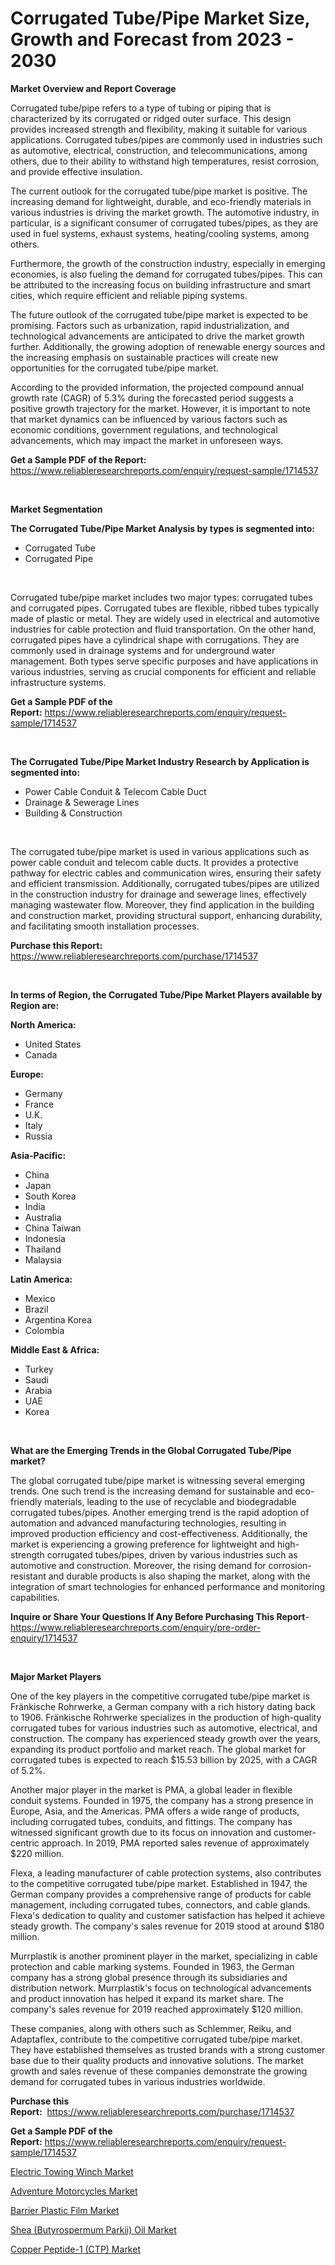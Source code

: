 <p><h1>Corrugated Tube/Pipe Market Size, Growth and Forecast from 2023 - 2030</h1></p><p><strong>Market Overview and Report Coverage</strong></p>
<p><p>Corrugated tube/pipe refers to a type of tubing or piping that is characterized by its corrugated or ridged outer surface. This design provides increased strength and flexibility, making it suitable for various applications. Corrugated tubes/pipes are commonly used in industries such as automotive, electrical, construction, and telecommunications, among others, due to their ability to withstand high temperatures, resist corrosion, and provide effective insulation.</p><p>The current outlook for the corrugated tube/pipe market is positive. The increasing demand for lightweight, durable, and eco-friendly materials in various industries is driving the market growth. The automotive industry, in particular, is a significant consumer of corrugated tubes/pipes, as they are used in fuel systems, exhaust systems, heating/cooling systems, among others.</p><p>Furthermore, the growth of the construction industry, especially in emerging economies, is also fueling the demand for corrugated tubes/pipes. This can be attributed to the increasing focus on building infrastructure and smart cities, which require efficient and reliable piping systems.</p><p>The future outlook of the corrugated tube/pipe market is expected to be promising. Factors such as urbanization, rapid industrialization, and technological advancements are anticipated to drive the market growth further. Additionally, the growing adoption of renewable energy sources and the increasing emphasis on sustainable practices will create new opportunities for the corrugated tube/pipe market.</p><p>According to the provided information, the projected compound annual growth rate (CAGR) of 5.3% during the forecasted period suggests a positive growth trajectory for the market. However, it is important to note that market dynamics can be influenced by various factors such as economic conditions, government regulations, and technological advancements, which may impact the market in unforeseen ways.</p></p>
<p><strong>Get a Sample PDF of the Report:</strong> <a href="https://www.reliableresearchreports.com/enquiry/request-sample/1714537">https://www.reliableresearchreports.com/enquiry/request-sample/1714537</a></p>
<p>&nbsp;</p>
<p><strong>Market Segmentation</strong></p>
<p><strong>The Corrugated Tube/Pipe Market Analysis by types is segmented into:</strong></p>
<p><ul><li>Corrugated Tube</li><li>Corrugated Pipe</li></ul></p>
<p>&nbsp;</p>
<p><p>Corrugated tube/pipe market includes two major types: corrugated tubes and corrugated pipes. Corrugated tubes are flexible, ribbed tubes typically made of plastic or metal. They are widely used in electrical and automotive industries for cable protection and fluid transportation. On the other hand, corrugated pipes have a cylindrical shape with corrugations. They are commonly used in drainage systems and for underground water management. Both types serve specific purposes and have applications in various industries, serving as crucial components for efficient and reliable infrastructure systems.</p></p>
<p><strong>Get a Sample PDF of the Report:</strong>&nbsp;<a href="https://www.reliableresearchreports.com/enquiry/request-sample/1714537">https://www.reliableresearchreports.com/enquiry/request-sample/1714537</a></p>
<p>&nbsp;</p>
<p><strong>The Corrugated Tube/Pipe Market Industry Research by Application is segmented into:</strong></p>
<p><ul><li>Power Cable Conduit & Telecom Cable Duct</li><li>Drainage & Sewerage Lines</li><li>Building & Construction</li></ul></p>
<p>&nbsp;</p>
<p><p>The corrugated tube/pipe market is used in various applications such as power cable conduit and telecom cable ducts. It provides a protective pathway for electric cables and communication wires, ensuring their safety and efficient transmission. Additionally, corrugated tubes/pipes are utilized in the construction industry for drainage and sewerage lines, effectively managing wastewater flow. Moreover, they find application in the building and construction market, providing structural support, enhancing durability, and facilitating smooth installation processes.</p></p>
<p><strong>Purchase this Report:</strong>&nbsp; <a href="https://www.reliableresearchreports.com/purchase/1714537">https://www.reliableresearchreports.com/purchase/1714537</a></p>
<p>&nbsp;</p>
<p><strong>In terms of Region, the Corrugated Tube/Pipe Market Players available by Region are:</strong></p>
<p>
    <p> <strong> North America: </strong>
        <ul>
            <li>United States</li>
            <li>Canada</li>
        </ul>
        </p> 
    <p> <strong> Europe: </strong>
        <ul>
            <li>Germany</li>
            <li>France</li>
            <li>U.K.</li>
            <li>Italy</li>
            <li>Russia</li>
        </ul>
        </p> 
    <p> <strong> Asia-Pacific: </strong>
        <ul>
            <li>China</li>
            <li>Japan</li>
            <li>South Korea</li>
            <li>India</li>
            <li>Australia</li>
            <li>China Taiwan</li>
            <li>Indonesia</li>
            <li>Thailand</li>
            <li>Malaysia</li>
        </ul>
        </p> 
    <p> <strong> Latin America: </strong>
        <ul>
            <li>Mexico</li>
            <li>Brazil</li>
            <li>Argentina Korea</li>
            <li>Colombia</li>
        </ul>
        </p> 
    <p> <strong> Middle East & Africa: </strong>
        <ul>
            <li>Turkey</li>
            <li>Saudi</li>
            <li>Arabia</li>
            <li>UAE</li>
            <li>Korea</li>
        </ul>
    </p>
    </p>
<p>&nbsp;</p>
<p><strong>What are the Emerging Trends in the Global Corrugated Tube/Pipe market?</strong></p>
<p><p>The global corrugated tube/pipe market is witnessing several emerging trends. One such trend is the increasing demand for sustainable and eco-friendly materials, leading to the use of recyclable and biodegradable corrugated tubes/pipes. Another emerging trend is the rapid adoption of automation and advanced manufacturing technologies, resulting in improved production efficiency and cost-effectiveness. Additionally, the market is experiencing a growing preference for lightweight and high-strength corrugated tubes/pipes, driven by various industries such as automotive and construction. Moreover, the rising demand for corrosion-resistant and durable products is also shaping the market, along with the integration of smart technologies for enhanced performance and monitoring capabilities.</p></p>
<p><strong>Inquire or Share Your Questions If Any Before Purchasing This Report</strong>- <a href="https://www.reliableresearchreports.com/enquiry/pre-order-enquiry/1714537">https://www.reliableresearchreports.com/enquiry/pre-order-enquiry/1714537</a></p>
<p>&nbsp;</p>
<p><strong>Major Market Players</strong></p>
<p><p>One of the key players in the competitive corrugated tube/pipe market is Fränkische Rohrwerke, a German company with a rich history dating back to 1906. Fränkische Rohrwerke specializes in the production of high-quality corrugated tubes for various industries such as automotive, electrical, and construction. The company has experienced steady growth over the years, expanding its product portfolio and market reach. The global market for corrugated tubes is expected to reach $15.53 billion by 2025, with a CAGR of 5.2%.</p><p>Another major player in the market is PMA, a global leader in flexible conduit systems. Founded in 1975, the company has a strong presence in Europe, Asia, and the Americas. PMA offers a wide range of products, including corrugated tubes, conduits, and fittings. The company has witnessed significant growth due to its focus on innovation and customer-centric approach. In 2019, PMA reported sales revenue of approximately $220 million.</p><p>Flexa, a leading manufacturer of cable protection systems, also contributes to the competitive corrugated tube/pipe market. Established in 1947, the German company provides a comprehensive range of products for cable management, including corrugated tubes, connectors, and cable glands. Flexa's dedication to quality and customer satisfaction has helped it achieve steady growth. The company's sales revenue for 2019 stood at around $180 million.</p><p>Murrplastik is another prominent player in the market, specializing in cable protection and cable marking systems. Founded in 1963, the German company has a strong global presence through its subsidiaries and distribution network. Murrplastik's focus on technological advancements and product innovation has helped it expand its market share. The company's sales revenue for 2019 reached approximately $120 million.</p><p>These companies, along with others such as Schlemmer, Reiku, and Adaptaflex, contribute to the competitive corrugated tube/pipe market. They have established themselves as trusted brands with a strong customer base due to their quality products and innovative solutions. The market growth and sales revenue of these companies demonstrate the growing demand for corrugated tubes in various industries worldwide.</p></p>
<p><strong>Purchase this Report:</strong>&nbsp;&nbsp;<a href="https://www.reliableresearchreports.com/purchase/1714537">https://www.reliableresearchreports.com/purchase/1714537</a></p>
<p></p>
<p><strong>Get a Sample PDF of the Report:</strong>&nbsp;<a href="https://www.reliableresearchreports.com/enquiry/request-sample/1714537">https://www.reliableresearchreports.com/enquiry/request-sample/1714537</a></p>
<p><p><a href="https://medium.com/@fifth.dress.cause/electric-towing-winch-market-trends-and-market-analysis-forecasted-for-period-2023-2030-85d47bd5a900">Electric Towing Winch Market</a></p><p><a href="https://www.linkedin.com/pulse/adventure-motorcycles-market-size-share-amp-trends-analysis-acgwe/">Adventure Motorcycles Market</a></p><p><a href="https://medium.com/@soap.equip.win/barrier-plastic-film-market-analysis-and-sze-forecasted-for-period-from-2023-to-2030-4646b4a95d5c">Barrier Plastic Film Market</a></p><p><a href="https://github.com/jonneygiverf/Market-Research-Report-List-1/blob/main/shea-butyrospermum-parkii-oil-market.md">Shea (Butyrospermum Parkii) Oil Market</a></p><p><a href="https://github.com/dziulagalemab/Market-Research-Report-List-1/blob/main/copper-peptide-1-ctp-market.md">Copper Peptide-1 (CTP) Market</a></p></p>